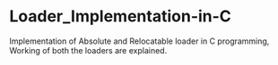 # Loader_Implementation-in-C
Implementation of Absolute and Relocatable loader in C programming, Working of both the loaders are explained.
